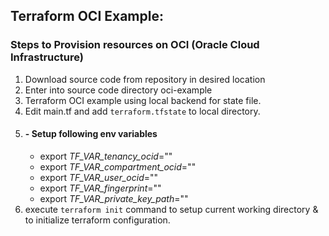 ## Terraform OCI Example:
### Steps to Provision resources on OCI (Oracle Cloud Infrastructure)
1. Download source code from repository in desired location
2. Enter into source code directory oci-example
3. Terraform OCI example using local backend for state file.
4. Edit main.tf and add `terraform.tfstate` to local directory.
5. #### - Setup following env variables
      - export *TF_VAR_tenancy_ocid*=""
      - export *TF_VAR_compartment_ocid*=""
      - export *TF_VAR_user_ocid*=""
      - export *TF_VAR_fingerprint*=""
      - export *TF_VAR_private_key_path*=""
6. execute `terraform init` command to setup current working directory & to initialize terraform configuration.
